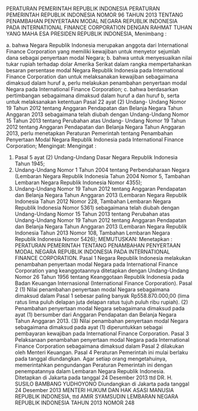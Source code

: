  PERATURAN PEMERINTAH REPUBLIK INDONESIA PERATURAN PEMERINTAH REPUBLIK INDONESIA NOMOR 96 TAHUN 2013 TENTANG PENAMBAHAN PENYERTAAN MODAL NEGARA REPUBLIK INDONESIA PADA INTERNATIONAL FINANCE CORPORATION
DENGAN RAHMAT TUHAN YANG MAHA ESA PRESIDEN REPUBLIK INDONESIA,
Menimbang :

a. bahwa Negara Republik Indonesia merupakan anggota dari International Finance Corporation yang memiliki kewajiban untuk menyetor sejumlah dana sebagai penyertaan modal Negara;
b. bahwa untuk menyesuaikan nilai tukar rupiah terhadap dolar Amerika Serikat dalam rangka mempertahankan besaran persentase modal Negara Republik Indonesia pada International Finance Corporation dan untuk melaksanakan kewajiban sebagaimana dimaksud dalam huruf a, perlu melakukan penambahan penyertaan modal Negara pada International Finance Corporation;
c. bahwa berdasarkan pertimbangan sebagaimana dimaksud dalam huruf a dan huruf b, serta untuk melaksanakan ketentuan Pasal 22 ayat (2) Undang- Undang Nomor 19 Tahun 2012 tentang Anggaran Pendapatan dan Belanja Negara Tahun Anggaran 2013 sebagaimana telah diubah dengan Undang-Undang Nomor 15 Tahun 2013 tentang Perubahan atas Undang- Undang Nomor 19 Tahun 2012 tentang Anggaran Pendapatan dan Belanja Negara Tahun Anggaran 2013, perlu menetapkan Peraturan Pemerintah tentang Penambahan Penyertaan Modal Negara Republik Indonesia pada International Finance Corporation;
Mengingat:
Mengingat :

1. Pasal 5 ayat (2) Undang-Undang Dasar Negara Republik Indonesia Tahun 1945;
2. Undang-Undang Nomor 1 Tahun 2004 tentang Perbendaharaan Negara (Lembaran Negara Republik Indonesia Tahun 2004 Nomor 5, Tambahan Lembaran Negara Republik Indonesia Nomor 4355);
3. Undang-Undang Nomor 19 Tahun 2012 tentang Anggaran Pendapatan dan Belanja Negara Tahun Anggaran 2013 (Lembaran Negara Republik Indonesia Tahun 2012 Nomor 228, Tambahan Lembaran Negara Republik Indonesia Nomor 5361) sebagaimana telah diubah dengan Undang-Undang Nomor 15 Tahun 2013 tentang Perubahan atas Undang-Undang Nomor 19 Tahun 2012 tentang Anggaran Pendapatan dan Belanja Negara Tahun Anggaran 2013 (Lembaran Negara Republik Indonesia Tahun 2013 Nomor 108, Tambahan Lembaran Negara Republik Indonesia Nomor 5426);
MEMUTUSKAN:
 Menetapkan : PERATURAN PEMERINTAH TENTANG PENAMBAHAN PENYERTAAN MODAL NEGARA REPUBLIK INDONESIA PADA INTERNATIONAL FINANCE CORPORATION.
Pasal 1
Negara Republik Indonesia melakukan penambahan penyertaan modal Negara pada International Finance Corporation yang keanggotaannya ditetapkan dengan Undang-Undang Nomor 26 Tahun 1956 tentang Keanggotaan Republik Indonesia pada Badan Keuangan Internasional (International Finance Corporation).
Pasal 2
(1) Nilai penambahan penyertaan modal Negara sebagaimana dimaksud dalam Pasal 1 sebesar paling banyak Rp558.870.000,00 (lima ratus lima puluh delapan juta delapan ratus tujuh puluh ribu rupiah).
(2) Penambahan penyertaan modal Negara sebagaimana dimaksud pada ayat (1) bersumber dari Anggaran Pendapatan dan Belanja Negara Tahun Anggaran 2013.
(3) Nilai penambahan penyertaan modal Negara sebagaimana dimaksud pada ayat (1) diperuntukkan sebagai pembayaran kewajiban pada International Finance Corporation.
Pasal 3
Pelaksanaan penambahan penyertaan modal Negara pada International Finance Corporation sebagaimana dimaksud dalam Pasal 2 dilakukan oleh Menteri Keuangan.
Pasal 4
Peraturan Pemerintah ini mulai berlaku pada tanggal diundangkan.
Agar setiap orang mengetahuinya, memerintahkan pengundangan Peraturan Pemerintah ini dengan penempatannya dalam Lembaran Negara Republik Indonesia. Ditetapkan di Jakarta pada tanggal 24 Desember 2013 ttd DR. H. SUSILO BAMBANG YUDHOYONO Diundangkan di Jakarta pada tanggal 24 Desember 2013 MENTERI HUKUM DAN HAK ASASI MANUSIA REPUBLIK INDONESIA, ttd AMIR SYAMSUDIN LEMBARAN NEGARA REPUBLIK INDONESIA TAHUN 2013 NOMOR 248